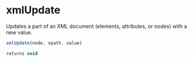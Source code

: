 # xmlUpdate

Updates a part of an XML document (elements, attributes, or nodes) with a new value.

```javascript
xmlUpdate(node, xpath, value)
```

```javascript
returns void
```
